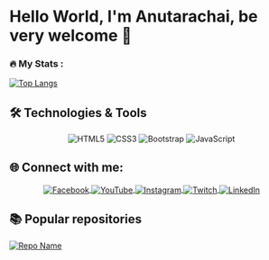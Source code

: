 # Hello World, I'm Anutarachai, be very welcome 👋
### :fire: My Stats :
[![Top Langs](https://github-readme-stats.vercel.app/api/top-langs/?username=Anutaracahi&layout=compact&theme=vision-friendly-dark)](https://github.com/anuraghazra/github-readme-stats)


## 🛠️ Technologies & Tools
<p align="center">
  <img src="https://img.icons8.com/color/48/000000/html-5.png" alt="HTML5" />
  <img src="https://img.icons8.com/color/48/000000/css3.png" alt="CSS3" />
  <img src="https://img.icons8.com/color/48/000000/bootstrap.png" alt="Bootstrap" />
  <img src="https://img.icons8.com/color/48/000000/javascript.png" alt="JavaScript" />
</p>

## 🌐 Connect with me:
<p align="center">
  <a href="https://www.facebook.com/anutarachai.wiphawin123" target="_blank">
    <img align="center" src="https://img.icons8.com/color/48/000000/facebook.png" alt="Facebook" />
  </a>
  <a href="https://www.youtube.com/@poonsai0917" target="_blank">
    <img align="center" src="https://img.icons8.com/color/48/000000/youtube-play.png" alt="YouTube" />
  </a>
  <a href="https://www.instagram.com/anut.wind/" target="_blank">
    <img align="center" src="https://img.icons8.com/color/48/000000/instagram-new.png" alt="Instagram" />
  </a>
  <a href="https://x.com/WnNsth" target="_blank">
    <img align="center" src="https://img.icons8.com/color/48/000000/twitch.png" alt="Twitch" />
  </a>
  <a href="https://www.linkedin.com/in/anutarachai-w-3b1a11327/" target="_blank">
    <img align="center" src="https://img.icons8.com/color/48/000000/linkedin.png" alt="LinkedIn" />
  </a>
</p>


## 📚 Popular repositories
[![Repo Name](https://github-readme-stats.vercel.app/api/pin/?username=your-username&repo=your-repo-name&theme=dark)](https://github.com/your-username/your-repo-name)

<!--
**Anutarachai/Anutarachai** is a ✨ _special_ ✨ repository because its `README.md` (this file) appears on your GitHub profile.

Here are some ideas to get you started:

- 🔭 I’m currently working on ...
- 🌱 I’m currently learning ...
- 👯 I’m looking to collaborate on ...
- 🤔 I’m looking for help with ...
- 💬 Ask me about ...
- 📫 How to reach me: ...
- 😄 Pronouns: ...
- ⚡ Fun fact: ...
-->
